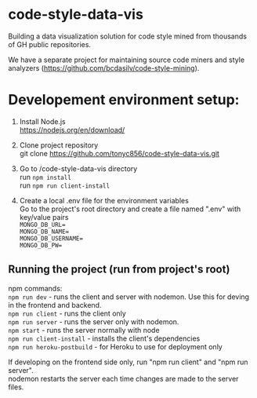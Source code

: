 # code-style-data-vis
Building a data visualization solution for code style mined from thousands of GH public repositories.

We have a separate project for maintaining source code miners and style analyzers (https://github.com/bcdasilv/code-style-mining).

# Developement environment setup:
1. Install Node.js\
https://nodejs.org/en/download/

2. Clone project repository\
git clone https://github.com/tonyc856/code-style-data-vis.git

3. Go to /code-style-data-vis directory\
run `npm install`\
run `npm run client-install`

4. Create a local .env file for the environment variables\
Go to the project's root directory and create a file named ".env" with key/value pairs\
`MONGO_DB_URL=`\
`MONGO_DB_NAME=`\
`MONGO_DB_USERNAME=`\
`MONGO_DB_PW=`

## Running the project (run from project's root)
npm commands:\
`npm run dev` - runs the client and server with nodemon. Use this for deving in the frontend and backend.\
`npm run client` - runs the client only\
`npm run server` - runs the server only with nodemon.\
`npm start` - runs the server normally with node\
`npm run client-install` - installs the client's dependencies\
`npm run heroku-postbuild` - for Heroku to use for deployment only

If developing on the frontend side only, run "npm run client" and "npm run server".\
nodemon restarts the server each time changes are made to the server files.

